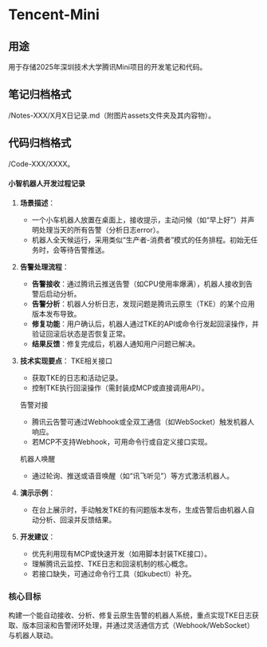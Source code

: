 # Tencent-Mini

## 用途

用于存储2025年深圳技术大学腾讯Mini项目的开发笔记和代码。

## 笔记归档格式

/Notes-XXX/X月X日记录.md（附图片assets文件夹及其内容物）。

## 代码归档格式

/Code-XXX/XXXX。



#### 小智机器人开发过程记录

1. **场景描述**：

   - 一个小车机器人放置在桌面上，接收提示，主动问候（如“早上好”）并声明处理当天的所有告警（分析日志error）。
   - 机器人全天候运行，采用类似“生产者-消费者”模式的任务排程。初始无任务时，会等待告警推送。

2. **告警处理流程**：

   - **告警接收**：通过腾讯云推送告警（如CPU使用率爆满），机器人接收到告警后启动分析。
   - **告警分析**：机器人分析日志，发现问题是腾讯云原生（TKE）的某个应用版本发布导致。
   - **修复功能**：用户确认后，机器人通过TKE的API或命令行发起回滚操作，并验证回滚后状态是否恢复正常。
   - **结果反馈**：修复完成后，机器人通知用户问题已解决。

3. **技术实现要点**：
     TKE相关接口
     - 获取TKE的日志和活动记录。
     - 控制TKE执行回滚操作（需封装成MCP或直接调用API）。

     告警对接

     - 腾讯云告警可通过Webhook或全双工通信（如WebSocket）触发机器人响应。
     - 若MCP不支持Webhook，可用命令行或自定义接口实现。

     机器人唤醒

     - 通过轮询、推送或语音唤醒（如“讯飞听见”）等方式激活机器人。

4. **演示示例**：

   - 在台上展示时，手动触发TKE的有问题版本发布，生成告警后由机器人自动分析、回滚并反馈结果。

5. **开发建议**：

   - 优先利用现有MCP或快速开发（如用脚本封装TKE接口）。
   - 理解腾讯云监控、TKE日志和回滚机制的核心概念。
   - 若接口缺失，可通过命令行工具（如kubectl）补充。

### 核心目标

构建一个能自动接收、分析、修复云原生告警的机器人系统，重点实现TKE日志获取、版本回滚和告警闭环处理，并通过灵活通信方式（Webhook/WebSocket）与机器人联动。
